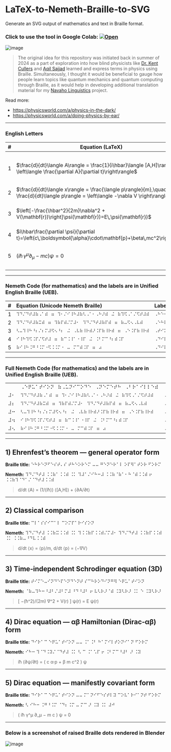 # LaTeX-to-Nemeth-Braille-to-SVG
Generate an SVG output of mathematics and text in Braille format. 

### Click to use the tool in Google Colab: [![Open](https://colab.research.google.com/assets/colab-badge.svg)](https://colab.research.google.com/github/OJB-Quantum/LaTeX-to-Nemeth-Braille-to-SVG/blob/main/LaTeX_to_Nemeth_Braille_to_SVG.ipynb)

![image](https://github.com/user-attachments/assets/9e2c9e74-14de-4678-947d-e1e2a5dfeb57)

> The original idea for this repository was initiated back in summer of 2024 as a part of exploration into how blind physicists like [Dr. Kent Cullers](https://en.wikipedia.org/wiki/Kent_Cullers) and [Aqil Sajjad](https://wp.optics.arizona.edu/sguha/aqil-sajjad/#:~:text=Aqil%20Sajjad%20has%20a%20PhD,entanglement%20in%20many%2Dbody%20systems.) learned and express terms in physics using Braille. Simultaneously, I thought it would be beneficial to gauge how people learn topics like quantum mechanics and quantum computing through Braille, as it would help in developing additional translation material for my [Navaho Linguistics](https://ojb-quantum.github.io/Navaho-Linguistics/) project.

Read more:
- <https://physicsworld.com/a/physics-in-the-dark/>
- <https://physicsworld.com/a/doing-physics-by-ear/>

---

### English Letters

| # | Equation (LaTeX)                                                                                                                      | Label                                         |
| - | ------------------------------------------------------------------------------------------------------------------------------------- | --------------------------------------------- |
| 1 | $\frac{d}{dt}\langle A\rangle = \frac{1}{i\hbar}\langle [A,H]\rangle + \left\langle \frac{\partial A}{\partial t}\right\rangle$       | **Heisenberg Equation of Motion** (for expectation values) |
| 2 | $\frac{d}{dt}\langle x\rangle = \frac{\langle p\rangle}{m},\quad \frac{d}{dt}\langle p\rangle = \left\langle -\nabla V \right\rangle$ | **Ehrenfest's Theorem** |
| 3 | $\left[-\frac{\hbar^2}{2m}\nabla^2 + V(\mathbf{r})\right]\psi(\mathbf{r})=E\,\psi(\mathbf{r})$                                        | **Time-Independent Schrödinger Equation** |
| 4 | $i\hbar\frac{\partial \psi}{\partial t}=\left(c\,\boldsymbol{\alpha}\cdot\mathbf{p}+\beta\,mc^2\right)\psi$                           | **Dirac Equation** |
| 5 | $\left(i\hbar\,\gamma^\mu\partial_\mu - mc\right)\psi = 0$                                                                           | **Dirac Equation** (in covariant form)          |

---

### Nemeth Code (for mathematics) and the labels are in Unified English Braille (UEB).

| # | Equation (Unicode Nemeth Braille)<br> | Label (Unicode UEB Braille) <br> |
| :-- | :--- | :--- |
| 1 | `⠹⠙⠌⠙⠞⠼⠷⠠⠁⠾⠀⠶⠀⠹⠂⠌⠊⠸⠓⠼⠷⠣⠠⠁⠂⠠⠓⠜⠾⠀⠬⠀⠷⠹⠫⠠⠁⠌⠫⠞⠼⠾` | `⠠⠓⠑⠊⠎⠑⠝⠃⠑⠗⠛⠀⠠⠑⠟⠥⠁⠞⠊⠕⠝⠀⠕⠋⠀⠠⠍⠕⠞⠊⠕⠝` |
| 2 | `⠹⠙⠌⠙⠞⠼⠷⠭⠾⠀⠶⠀⠹⠷⠏⠾⠌⠍⠼⠂⠀⠹⠙⠌⠙⠞⠼⠷⠏⠾⠀⠶⠀⠷⠤⠫⠢⠠⠧⠾` | `⠠⠑⠓⠗⠑⠝⠋⠑⠎⠞⠴⠎⠀⠠⠞⠓⠑⠕⠗⠑⠍` |
| 3 | `⠣⠤⠹⠸⠓⠘⠆⠌⠆⠍⠼⠫⠢⠘⠆⠀⠬⠀⠠⠧⠷⠸⠗⠾⠜⠨⠏⠷⠸⠗⠾⠀⠶⠀⠠⠑⠨⠏⠷⠸⠗⠾` | `⠠⠞⠊⠍⠑⠤⠠⠊⠝⠙⠑⠏⠑⠝⠙⠑⠝⠞⠀⠠⠎⠡⠗⠕⠙⠊⠝⠛⠑⠗⠀⠠⠑⠟⠥⠁⠞⠊⠕⠝` |
| 4 | `⠊⠸⠓⠹⠫⠨⠏⠌⠫⠞⠼⠀⠶⠀⠷⠉⠨⠸⠁⠐⠸⠏⠀⠬⠀⠨⠃⠍⠉⠘⠆⠾⠨⠏` | `⠠⠙⠊⠗⠁⠉⠀⠠⠑⠟⠥⠁⠞⠊⠕⠝` |
| 5 | `⠷⠊⠸⠓⠨⠛⠘⠨⠍⠐⠫⠨⠨⠍⠐⠀⠤⠀⠍⠉⠾⠨⠏⠀⠶⠀⠴` | `⠠⠙⠊⠗⠁⠉⠀⠠⠑⠟⠥⠁⠞⠊⠕⠝⠀⠷⠠⠉⠕⠧⠁⠗⠊⠁⠝⠞⠀⠠⠋⠕⠗⠍⠾` |

---
### Full Nemeth Code (for mathematics) and the labels are in Unified English Braille (UEB).

|  |  |  |
| :-- | :--- | :--- |
|   | ⠠⠑⠟⠥⠁⠞⠊⠕⠝⠀⠷⠠⠥⠝⠊⠉⠕⠙⠑⠀⠠⠝⠑⠍⠑⠞⠓⠀⠠⠃⠗⠁⠊⠇⠇⠑⠾ | ⠠⠇⠁⠃⠑⠇⠀⠷⠠⠥⠝⠊⠉⠕⠙⠑⠀⠠⠥⠠⠑⠠⠃⠀⠠⠃⠗⠁⠊⠇⠇⠑⠾ |
| ⠼⠂ | `⠹⠙⠌⠙⠞⠼⠷⠠⠁⠾⠀⠶⠀⠹⠂⠌⠊⠸⠓⠼⠷⠣⠠⠁⠂⠠⠓⠜⠾⠀⠬⠀⠷⠹⠫⠠⠁⠌⠫⠞⠼⠾` | `⠠⠓⠑⠊⠎⠑⠝⠃⠑⠗⠛⠀⠠⠑⠟⠥⠁⠞⠊⠕⠝⠀⠕⠋⠀⠠⠍⠕⠞⠊⠕⠝` |
| ⠼⠆ | `⠹⠙⠌⠙⠞⠼⠷⠭⠾⠀⠶⠀⠹⠷⠏⠾⠌⠍⠼⠂⠀⠹⠙⠌⠙⠞⠼⠷⠏⠾⠀⠶⠀⠷⠤⠫⠢⠠⠧⠾` | `⠠⠑⠓⠗⠑⠝⠋⠑⠎⠞⠴⠎⠀⠠⠞⠓⠑⠕⠗⠑⠍` |
| ⠼⠒ | `⠣⠤⠹⠸⠓⠘⠆⠌⠆⠍⠼⠫⠢⠘⠆⠀⠬⠀⠠⠧⠷⠸⠗⠾⠜⠨⠏⠷⠸⠗⠾⠀⠶⠀⠠⠑⠨⠏⠷⠸⠗⠾` | `⠠⠞⠊⠍⠑⠤⠠⠊⠝⠙⠑⠏⠑⠝⠙⠑⠝⠞⠀⠠⠎⠡⠗⠕⠙⠊⠝⠛⠑⠗⠀⠠⠑⠟⠥⠁⠞⠊⠕⠝` |
| ⠼⠲ | `⠊⠸⠓⠹⠫⠨⠏⠌⠫⠞⠼⠀⠶⠀⠷⠉⠨⠸⠁⠐⠸⠏⠀⠬⠀⠨⠃⠍⠉⠘⠆⠾⠨⠏` | `⠠⠙⠊⠗⠁⠉⠀⠠⠑⠟⠥⠁⠞⠊⠕⠝` |
| ⠼⠢ | `⠷⠊⠸⠓⠨⠛⠘⠨⠍⠐⠫⠨⠨⠍⠐⠀⠤⠀⠍⠉⠾⠨⠏⠀⠶⠀⠴` | `⠠⠙⠊⠗⠁⠉⠀⠠⠑⠟⠥⠁⠞⠊⠕⠝⠀⠷⠠⠉⠕⠧⠁⠗⠊⠁⠝⠞⠀⠠⠋⠕⠗⠍⠾` |

---

## 1) Ehrenfest’s theorem — general operator form

**Braille title:** ⠑⠓⠗⠑⠝⠋⠑⠎⠞⠄⠎ ⠞⠓⠑⠕⠗⠑⠍ ⠤⠤ ⠛⠑⠝⠑⠗⠁⠇ ⠕⠏⠻⠁⠞⠕⠗ ⠋⠕⠗⠍

**Nemeth:**
⠹⠙⠌⠙⠞⠼ ⠨⠨⠷⠁⠨⠨⠾ ⠨⠅ ⠹⠼⠁⠌⠊⠓⠒⠼ ⠨⠨⠷⠈⠷⠁⠂⠓⠈⠾⠨⠨⠾ ⠖ ⠨⠨⠷⠹⠈⠙⠁⠌⠈⠙⠞⠼⠨⠨⠾

> d/dt ⟨A⟩ = (1/(iħ)) ⟨[A,H]⟩ + ⟨∂A/∂t⟩

---

## 2) Classical comparison

**Braille title:** ⠉⠇⠁⠎⠎⠊⠉⠁⠇ ⠉⠕⠍⠏⠁⠗⠊⠎⠕⠝

**Nemeth:**
⠹⠙⠌⠙⠞⠼ ⠨⠨⠷⠭⠨⠨⠾ ⠨⠅ ⠹⠨⠨⠷⠏⠨⠨⠾⠌⠍⠼⠂ ⠹⠙⠌⠙⠞⠼ ⠨⠨⠷⠏⠨⠨⠾ ⠨⠅ ⠨⠨⠷⠤⠘⠙⠧⠨⠨⠾

> d/dt ⟨x⟩ = ⟨p⟩/m,  d/dt ⟨p⟩ = ⟨−∇V⟩

---

## 3) Time‑independent Schrodinger equation (3D)

**Braille title:** ⠞⠊⠍⠑⠤⠊⠝⠙⠑⠏⠑⠝⠙⠑⠝⠞ ⠎⠉⠓⠗⠕⠙⠊⠝⠛⠻ ⠑⠟⠥⠁⠞⠊⠕⠝

**Nemeth:**
⠈⠷⠤⠹⠓⠒⠘⠼⠃⠌⠼⠃⠍⠼ ⠘⠙⠘⠼⠃ ⠖ ⠧⠣⠗⠜⠈⠾ ⠨⠽⠣⠗⠜ ⠨⠅ ⠑ ⠨⠽⠣⠗⠜

> [ −(ħ^2)/(2m) ∇^2 + V(r) ] ψ(r) = E ψ(r)

---

## 4) Dirac equation — αβ Hamiltonian (Dirac‑αβ) form

**Braille title:** ⠙⠊⠗⠁⠉ ⠑⠟⠥⠁⠞⠊⠕⠝ ⠤⠤ ⠨⠁⠨⠃ ⠓⠁⠍⠊⠇⠞⠕⠝⠊⠁⠝ ⠋⠕⠗⠍

**Nemeth:**
⠊⠓⠒ ⠹⠈⠙⠨⠽⠌⠈⠙⠞⠼ ⠨⠅ ⠣ ⠉ ⠨⠁⠡⠏ ⠖ ⠨⠃⠍⠉⠘⠼⠃ ⠜ ⠨⠽

> iħ (∂ψ/∂t) = ( c α·p + β m c^2 ) ψ

---

## 5) Dirac equation — manifestly covariant form

**Braille title:** ⠙⠊⠗⠁⠉ ⠑⠟⠥⠁⠞⠊⠕⠝ ⠤⠤ ⠍⠁⠝⠊⠋⠑⠎⠞⠇⠽ ⠉⠕⠧⠁⠗⠊⠁⠝⠞ ⠋⠕⠗⠍

**Nemeth:**
⠣ ⠊⠓⠒ ⠨⠛⠘⠨⠍ ⠈⠙⠆⠨⠍ ⠤ ⠍⠉ ⠜ ⠨⠽ ⠨⠅ ⠼⠚

> ( iħ γ^μ ∂_μ − m c ) ψ = 0

---

### Below is a screenshot of raised Braille dots rendered in Blender

![image](https://github.com/user-attachments/assets/8c61c53c-6984-432f-bcad-fa833ffd7a75)
